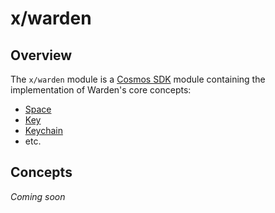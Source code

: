 ﻿---
sidebar_position: 3
---

# x/warden

## Overview

The `x/warden` module is a [Cosmos SDK](https://docs.cosmos.network/) module containing the implementation of Warden's core concepts:

- [Space](/learn/glossary#space)
- [Key](/learn/glossary#key)
- [Keychain](/learn/glossary#keychain)
- etc.

## Concepts

*Coming soon*
